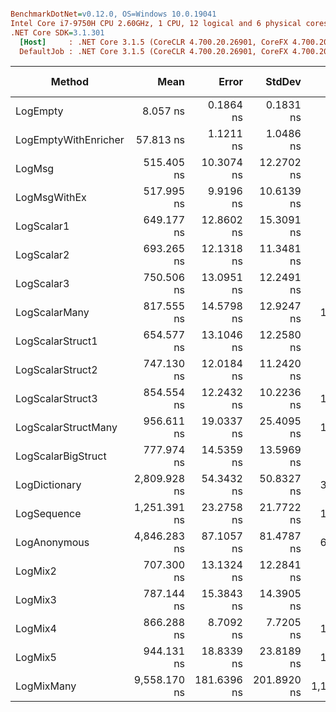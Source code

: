``` ini

BenchmarkDotNet=v0.12.0, OS=Windows 10.0.19041
Intel Core i7-9750H CPU 2.60GHz, 1 CPU, 12 logical and 6 physical cores
.NET Core SDK=3.1.301
  [Host]     : .NET Core 3.1.5 (CoreCLR 4.700.20.26901, CoreFX 4.700.20.27001), X64 RyuJIT
  DefaultJob : .NET Core 3.1.5 (CoreCLR 4.700.20.26901, CoreFX 4.700.20.27001), X64 RyuJIT


```
|               Method |         Mean |       Error |      StdDev |    Ratio | RatioSD |  Gen 0 | Gen 1 | Gen 2 | Allocated |
|--------------------- |-------------:|------------:|------------:|---------:|--------:|-------:|------:|------:|----------:|
|             LogEmpty |     8.057 ns |   0.1864 ns |   0.1831 ns |     1.00 |    0.00 |      - |     - |     - |         - |
| LogEmptyWithEnricher |    57.813 ns |   1.1211 ns |   1.0486 ns |     7.19 |    0.21 | 0.0089 |     - |     - |      56 B |
|               LogMsg |   515.405 ns |  10.3074 ns |  12.2702 ns |    64.07 |    2.01 | 0.0210 |     - |     - |     136 B |
|         LogMsgWithEx |   517.995 ns |   9.9196 ns |  10.6139 ns |    64.20 |    2.01 | 0.0210 |     - |     - |     136 B |
|           LogScalar1 |   649.177 ns |  12.8602 ns |  15.3091 ns |    80.91 |    3.11 | 0.0582 |     - |     - |     368 B |
|           LogScalar2 |   693.265 ns |  12.1318 ns |  11.3481 ns |    86.19 |    2.47 | 0.0658 |     - |     - |     416 B |
|           LogScalar3 |   750.506 ns |  13.0951 ns |  12.2491 ns |    93.32 |    3.08 | 0.0734 |     - |     - |     464 B |
|        LogScalarMany |   817.555 ns |  14.5798 ns |  12.9247 ns |   101.37 |    2.38 | 0.0992 |     - |     - |     624 B |
|     LogScalarStruct1 |   654.577 ns |  13.1046 ns |  12.2580 ns |    81.37 |    2.11 | 0.0620 |     - |     - |     392 B |
|     LogScalarStruct2 |   747.130 ns |  12.0184 ns |  11.2420 ns |    92.90 |    3.07 | 0.0734 |     - |     - |     464 B |
|     LogScalarStruct3 |   854.554 ns |  12.2432 ns |  10.2236 ns |   106.14 |    2.49 | 0.0849 |     - |     - |     536 B |
|  LogScalarStructMany |   956.611 ns |  19.0337 ns |  25.4095 ns |   118.67 |    4.15 | 0.1144 |     - |     - |     720 B |
|   LogScalarBigStruct |   777.974 ns |  14.5359 ns |  13.5969 ns |    96.71 |    2.59 | 0.0706 |     - |     - |     448 B |
|        LogDictionary | 2,809.928 ns |  54.3432 ns |  50.8327 ns |   349.29 |    8.20 | 0.3395 |     - |     - |    2144 B |
|          LogSequence | 1,251.391 ns |  23.2758 ns |  21.7722 ns |   155.53 |    2.24 | 0.1297 |     - |     - |     816 B |
|         LogAnonymous | 4,846.283 ns |  87.1057 ns |  81.4787 ns |   602.35 |    9.81 | 0.5417 |     - |     - |    3432 B |
|              LogMix2 |   707.300 ns |  13.1324 ns |  12.2841 ns |    87.93 |    2.28 | 0.0696 |     - |     - |     440 B |
|              LogMix3 |   787.144 ns |  15.3843 ns |  14.3905 ns |    97.86 |    2.91 | 0.0811 |     - |     - |     512 B |
|              LogMix4 |   866.288 ns |   8.7092 ns |   7.7205 ns |   107.43 |    2.76 | 0.1116 |     - |     - |     704 B |
|              LogMix5 |   944.131 ns |  18.8339 ns |  23.8189 ns |   117.28 |    3.43 | 0.1221 |     - |     - |     776 B |
|           LogMixMany | 9,558.170 ns | 181.6396 ns | 201.8920 ns | 1,187.61 |   52.10 | 1.0223 |     - |     - |    6448 B |
